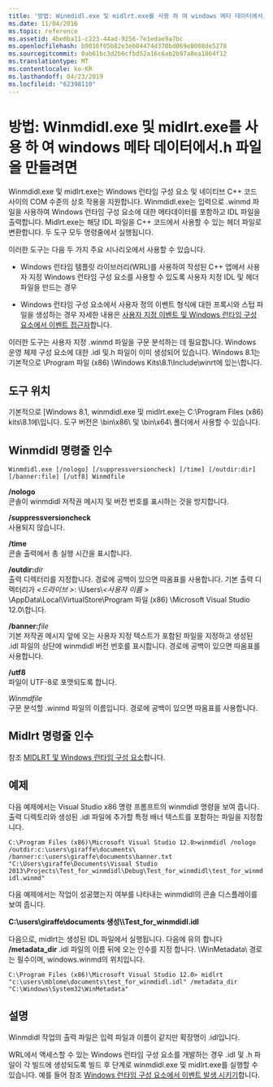 ```yaml
---
title: '방법: Winmdidl.exe 및 midlrt.exe를 사용 하 여 windows 메타 데이터에서.h 파일을 만들려면'
ms.date: 11/04/2016
ms.topic: reference
ms.assetid: 4be8ba11-c223-44ad-9256-7e1edae9a7bc
ms.openlocfilehash: b9016f05b82e3eb04474d370bd069e8008de5278
ms.sourcegitcommit: 0ab61bc3d2b6cfbd52a16c6ab2b97a8ea1864f12
ms.translationtype: MT
ms.contentlocale: ko-KR
ms.lasthandoff: 04/23/2019
ms.locfileid: "62398110"
---
```

# <a name="how-to-use-winmdidlexe-and-midlrtexe-to-create-h-files-from-windows-metadata"></a>방법: Winmdidl.exe 및 midlrt.exe를 사용 하 여 windows 메타 데이터에서.h 파일을 만들려면

Winmdidl.exe 및 midlrt.exe는 Windows 런타임 구성 요소 및 네이티브 C++ 코드 사이의 COM 수준의 상호 작용을 지원합니다. Winmdidl.exe는 입력으로 .winmd 파일을 사용하여 Windows 런타임 구성 요소에 대한 메타데이터를 포함하고 IDL 파일을 출력합니다. Midlrt.exe는 해당 IDL 파일을 C++ 코드에서 사용할 수 있는 헤더 파일로 변환합니다. 두 도구 모두 명령줄에서 실행됩니다.

이러한 도구는 다음 두 가지 주요 시나리오에서 사용할 수 있습니다.

- Windows 런타임 템플릿 라이브러리(WRL)를 사용하여 작성된 C++ 앱에서 사용자 지정 Windows 런타임 구성 요소를 사용할 수 있도록 사용자 지정 IDL 및 헤더 파일을 만드는 경우

- Windows 런타임 구성 요소에서 사용자 정의 이벤트 형식에 대한 프록시와 스텁 파일을 생성하는 경우 자세한 내용은 [사용자 지정 이벤트 및 Windows 런타임 구성 요소에서 이벤트 접근자](/windows/uwp/winrt-components/custom-events-and-event-accessors-in-windows-runtime-components)합니다.

이러한 도구는 사용자 지정 .winmd 파일을 구문 분석하는 데 필요합니다. Windows 운영 체제 구성 요소에 대한 .idl 및.h 파일이 이미 생성되어 있습니다. Windows 8.1는 기본적으로 \Program 파일 (x86) \Windows Kits\8.1\Include\winrt에 있는\\합니다.

## <a name="location-of-the-tools"></a>도구 위치

기본적으로 [Windows 8.1, winmdidl.exe 및 midlrt.exe는 C:\Program Files (x86) kits\8.1에\\입니다. 도구 버전은 \bin\x86\ 및 \bin\x64\ 폴더에서 사용할 수 있습니다.

## <a name="winmdidl-command-line-arguments"></a>Winmdidl 명령줄 인수

```
Winmdidl.exe [/nologo] [/suppressversioncheck] [/time] [/outdir:dir] [/banner:file] [/utf8] Winmdfile
```

**/nologo**<br/>
콘솔이 winmdidl 저작권 메시지 및 버전 번호를 표시하는 것을 방지합니다.

**/suppressversioncheck**<br/>
사용되지 않습니다.

**/time**<br/>
콘솔 출력에서 총 실행 시간을 표시합니다.

**/outdir:**<em>dir</em><br/>
출력 디렉터리를 지정합니다. 경로에 공백이 있으면 따옴표를 사용합니다. 기본 출력 디렉터리가  *\<드라이브 >*: \Users\\*\<사용자 이름 >* \AppData\Local\VirtualStore\Program 파일 (x86) \Microsoft Visual Studio 12.0\\합니다.

**/banner:**<em>file</em><br/>
기본 저작권 메시지 앞에 오는 사용자 지정 텍스트가 포함된 파일을 지정하고 생성된 .idl 파일의 상단에 winmdidl 버전 번호를 표시합니다. 경로에 공백이 있으면 따옴표를 사용합니다.

**/utf8**<br/>
파일이 UTF-8로 포맷되도록 합니다.

*Winmdfile*<br/>
구문 분석할 .winmd 파일의 이름입니다. 경로에 공백이 있으면 따옴표를 사용합니다.

## <a name="midlrt-command-line-arguments"></a>Midlrt 명령줄 인수

참조 [MIDLRT 및 Windows 런타임 구성 요소](/windows/desktop/Midl/midlrt-and-windows-runtime-components)합니다.

## <a name="examples"></a>예제

다음 예제에서는 Visual Studio x86 명령 프롬프트의 winmdidl 명령을 보여 줍니다. 출력 디렉토리와 생성된 .idl 파일에 추가할 특정 배너 텍스트를 포함하는 파일을 지정합니다.

`C:\Program Files (x86)\Microsoft Visual Studio 12.0>winmdidl /nologo /outdir:c:\users\giraffe\documents\ /banner:c:\users\giraffe\documents\banner.txt "C:\Users\giraffe\Documents\Visual Studio 2013\Projects\Test_for_winmdidl\Debug\Test_for_winmdidl\test_for_winmdidl.winmd"`

다음 예제에서는 작업이 성공했는지 여부를 나타내는 winmdidl의 콘솔 디스플레이를 보여 줍니다.

**C:\users\giraffe\documents 생성\\\Test_for_winmdidl.idl**

다음으로, midlrt는 생성된 IDL 파일에서 실행됩니다. 다음에 유의 합니다 **/metadata_dir** .idl 파일의 이름 뒤에 오는 인수를 지정 합니다. \WinMetadata\ 경로는 필수이며, windows.winmd의 위치입니다.

`C:\Program Files (x86)\Microsoft Visual Studio 12.0> midlrt "c:\users\mblome\documents\test_for_winmdidl.idl" /metadata_dir "C:\Windows\System32\WinMetadata"`

## <a name="remarks"></a>설명

Winmdidl 작업의 출력 파일은 입력 파일과 이름이 같지만 확장명이 .idl입니다.

WRL에서 액세스할 수 있는 Windows 런타임 구성 요소를 개발하는 경우 .idl 및 .h 파일이 각 빌드에 생성되도록 빌드 후 단계로 winmdidl.exe 및 midlrt.exe를 실행할 수 있습니다. 예를 들어 참조 [Windows 런타임 구성 요소에서 이벤트 발생 시키기](/windows/uwp/winrt-components/raising-events-in-windows-runtime-components)합니다.